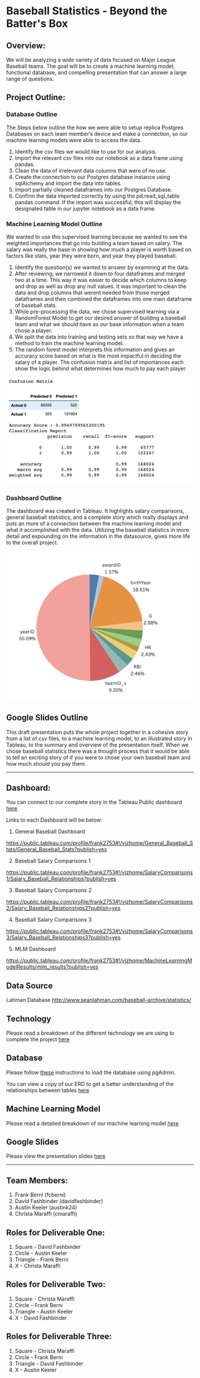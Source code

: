 # Baseball Statistics - Beyond the Batter's Box

## Overview:
We will be analyzing a wide variety of data focused on Major League Baseball teams.  The goal will be to create a machine learning model, functional database, and compelling presentation that can answer a large range of questions.  

## Project Outline:
### Database Outline
The Steps below outline the how we were able to setup replica Postgres Databases on each team member’s device and make a connection, so our machine learning models were able to access the data.

1. Identify the csv files we would like to use for our analysis. 
2. Import the relevant csv files into our notebook as a data frame using pandas.
3. Clean the data of irrelevant data columns that were of no use. 
4. Create the connection to our Postgres database instance using sqlAlchemy and import the data into tables. 
5. Import partially cleaned dataframes into our Postgres Database. 
6. Confirm the data imported correctly by using the pd.read_sql_table pandas command. If the import was successful, this will display the designated table in our jupyter notebook as a data frame.

### Machine Learning Model Outline
We wanted to use this supervised learning because we wanted to see the weighted importances that go into building a team based on salary. The salary was really the base in showing how much a player is worth based on factors like stats, year they were born, and year they played baseball.

1. Identify the question(s) we wanted to answer by examining at the data. 
2. After reviewing, we narrowed it down to four dataframes and merged two at a time. This way it was easier to decide which columns to keep and drop as well as drop any null values. It was important to clean the data and drop columns that werent needed from those merged dataframes and then combined the dataframes into one main dataframe of baseball stats. 
3. While pre-processing the data, we chose supervised learning via a RandomForest Model to get our desired answer of building a baseball team and what we should have as our base information when a team chose a player.
4. We split the data into training and testing sets so that way we have a method to train the machine learning model. 
5. The random forest model interprets this information and gives an accuracy score based on what is the most impactful in deciding the salary of a player. The confusion matrix and list of importances each show the logic behind what determines how much to pay each player. 

![](Visualizations/Images/ConfusionMatrix.png)

### Dashboard Outline

The dashboard was created in Tableau. It highlights salary comparisons, general baseball statistics, and a complete story which really displays and puts an more of a connection between the machine learning model and what it accomplished with the data. Utilizing the baseball statistics in more detail and expounding on the information in the datasource, gives more life to the overall project. 

![](Visualizations/Images/Screen%20Shot%202021-03-18%20at%208.31.33%20PM.png)

## Google Slides Outline
This draft presentation puts the whole project together in a cohesive story from a list of csv files, to a machine learning model, to an illustrated story in Tableau, to the summary and overview of the presentation itself. When we chose baseball statistics there was a thought process that it would be able to tell an exciting story of if you were to chose your own baseball team and how much should you pay them. 
________________________________
## Dashboard:
You can connect to our complete story in the Tableau Public dashboard [here](https://public.tableau.com/profile/frank2753#!/vizhome/CompleteBaseballTableauStory/Complete_Story?publish=yes)

Links to each Dashboard will be below:

1. General Baseball Dashboard

https://public.tableau.com/profile/frank2753#!/vizhome/General_Baseball_Stats/General_Baseball_Stats?publish=yes

2. Baseball Salary Comparisons 1

https://public.tableau.com/profile/frank2753#!/vizhome/SalaryComparisons1/Salary_Baseball_Relationships?publish=yes

3. Baseball Salary Comparisons 2

https://public.tableau.com/profile/frank2753#!/vizhome/SalaryComparisons2/Salary_Baseball_Relationships2?publish=yes

4. Baseball Salary Comparisons 3

https://public.tableau.com/profile/frank2753#!/vizhome/SalaryComparisons3/Salary_Baseball_Relationships3?publish=yes

5. MLM Dashboard

https://public.tableau.com/profile/frank2753#!/vizhome/MachineLearningModelResults/mlm_results?publish=yes


## Data Source
Lahman Database http://www.seanlahman.com/baseball-archive/statistics/

## Technology
Please read a breakdown of the different technology we are using to complete the project [here](https://github.com/davidfashbinder/final_project/blob/master/Resources/technology.md)

## Database
Please follow [these](https://github.com/davidfashbinder/final_project/blob/master/DB%20Instructions.md) instructions to load the database using pgAdmin.

You can view a copy of our ERD to get a better understanding of the relationships between tables [here](https://github.com/davidfashbinder/final_project/blob/master/Updated_ERD.png)

## Machine Learning Model 
Please read a detailed breakdown of our machine learning model [here](https://github.com/davidfashbinder/final_project/blob/master/Machine%20Learning%20Info.md)

## Google Slides
Please view the presentation slides [here](https://github.com/davidfashbinder/final_project/blob/master/Final%20Presentation.pptx)

-----

## Team Members:
1. Frank Berni (fcberni)
2. David Fashbinder (davidfashbinder)
3. Austin Keeler (austink24)
4. Christa Maraffi (cmaraffi)

## Roles for Deliverable One:
1. Square - David Fashbinder
2. Circle - Austin Keeler
3. Triangle - Frank Berni
4. X - Christa Maraffi

## Roles for Deliverable Two:
1. Square - Christa Maraffi
2. Circle - Frank Berni
3. Triangle - Austin Keeler
4. X - David Fashbinder

## Roles for Deliverable Three:
1. Square - Christa Maraffi
2. Circle - Frank Berni
3. Triangle - David Fashbinder
4. X - Austin Keeler
